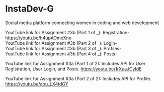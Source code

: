 # InstaDev-G
 Social media platform connecting women in coding and web development
 
YoutTube link for Assignment #3b (Part 1 of _): Registration- https://youtu.be/h4upAOmoXno <br />
YoutTube link for Assignment #3b (Part 2 of _): Login- <br />
YoutTube link for Assignment #3b (Part 3 of _): Profiles- <br />
YoutTube link for Assignment #3b (Part 4 of _): Posts- <br />


YouTube link for Assignment #3a (Part 1 of 2): Includes API for User Registration, User Login, and Posts.
https://youtu.be/1rXuaJCyIdE

YouTube link for Assignment #3a (Part 2 of 2): Includes API for Profile. https://youtu.be/abu_LX4tdGY

